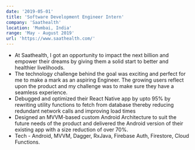 ```yaml
---
date: '2019-05-01'
title: 'Software Development Engineer Intern'
company: 'Saathealth'
location: 'Mumbai, India'
range: 'May - August 2019'
url: 'https://www.saathealth.com/'
---
```


- At Saathealth, I got an opportunity to impact the next billion and empower their dreams by giving them a solid start to better and healthier livelihoods.
- The technology challenge behind the goal was exciting and perfect for me to make a mark as an aspiring Engineer. The growing users reflect upon the product and my challenge was to make sure they have a seamless experience.
- Debugged and optimized their React Native app by upto 95% by rewriting utility functions to fetch from database thereby reducing redundant network calls and improving load times
- Designed an MVVM-based custom Android Architecture to suit the future needs of the product and delivered the Android version of their existing app with a size reduction of over 70%.
- Tech - Android, MVVM, Dagger, RxJava, Firebase Auth, Firestore, Cloud Functions.
